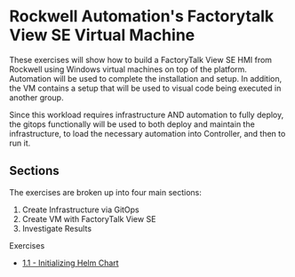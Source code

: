 # Rockwell Automation's Factorytalk View SE Virtual Machine
These exercises will show how to build a FactoryTalk View SE HMI from Rockwell using Windows virtual machines on top of the platform. Automation will be used to complete the installation and setup. In addition, the VM contains a setup that will be used to visual code being executed in another group. 

Since this workload requires infrastructure AND automation to fully deploy, the gitops functionally will be used to both deploy and maintain the infrastructure, to load the necessary automation into Controller, and then to run it.

## Sections
The exercises are broken up into four main sections:
1. Create Infrastructure via GitOps
2. Create VM with FactoryTalk View SE
3. Investigate Results

Exercises
* [1.1 - Initializing Helm Chart](1.1-initializing-chart/)
